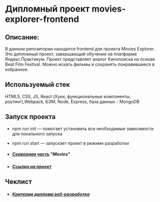 # Дипломный проект movies-explorer-frontend

## Описание:
В данном репозитории находится frontend для проекта Movies Explorer. Это дипломный проект, завершающий обучение на платформе Яндекс.Практикум. Проект представляет аналог Кинопоиска на основе Beat Film Festival. Можно искать фильмы и сохранять понравившиеся в избранное.

## Используемый стек
HTML5, CSS, JS, React (Хуки, функциональные компоненты, роутинг),Webpack, БЭМ, Node, Express, база данных - MongoDB

## Запуск проекта
* npm run init — помогает установить все необходимые зависимости для локального запуска
* npm run start — запускает проект в режиме разработки

* ##### *[Серверная часть](https://domainname.tatkuptsov.nomoredomains.club/) "Movies"*
* ##### *[Ссылка на проект](https://domainname.tatkuptsovа.nomoredomains.club/)*

## Чеклист

* ##### *[Критерии диплома веб-разработка](https://code.s3.yandex.net/web-developer/static/new-program/web-diploma-criteria-2.0/index.html)* 

